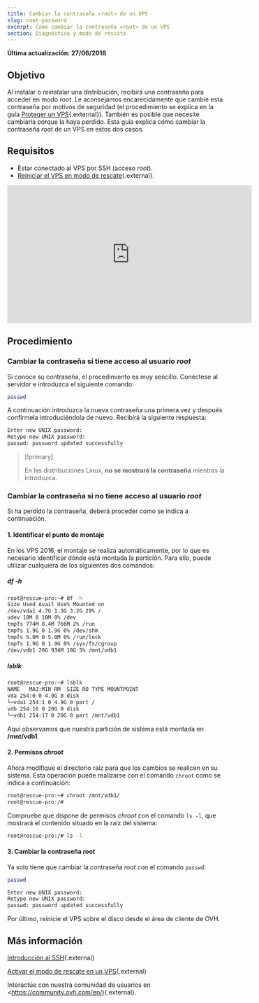 ```yaml
---
title: Cambiar la contraseña «root» de un VPS
slug: root-password
excerpt: Cómo cambiar la contraseña «root» de un VPS
section: Diagnóstico y modo de rescate
---
```


**Última actualización: 27/06/2018**

## Objetivo

Al instalar o reinstalar una distribución, recibirá una contraseña para acceder en modo *root*. Le aconsejamos encarecidamente que cambie esta contraseña por motivos de seguridad (el procedimiento se explica en la guía [Proteger un VPS](../consejos-proteccion-vps){.external}). También es posible que necesite cambiarla porque la haya perdido. Esta guía explica cómo cambiar la contraseña *root* de un VPS en estos dos casos.

## Requisitos

- Estar conectado al VPS por SSH (acceso *root*).
- [Reiniciar el VPS en modo de rescate](../rescue/){.external}.

<iframe width="560" height="315" src="https://www.youtube.com/embed/ua1qoTMq35g?rel=0" frameborder="0" allow="autoplay; encrypted-media" allowfullscreen></iframe>

## Procedimiento

### Cambiar la contraseña si tiene acceso al usuario *root*

Si conoce su contraseña, el procedimiento es muy sencillo. Conéctese al servidor e introduzca el siguiente comando:

```sh
passwd
```

A continuación introduzca la nueva contraseña una primera vez y después confírmela introduciéndola de nuevo. Recibirá la siguiente respuesta:

```sh
Enter new UNIX password:
Retype new UNIX password:
passwd: password updated successfully
```

> [!primary]
>
> En las distribuciones Linux, **no se mostrará la contraseña** mientras la introduzca.
> 

### Cambiar la contraseña si no tiene acceso al usuario *root*

Si ha perdido la contraseña, deberá proceder como se indica a continuación.

#### 1. Identificar el punto de montaje

En los VPS 2016, el montaje se realiza automáticamente, por lo que es necesario identificar dónde está montada la partición. Para ello, puede utilizar cualquiera de los siguientes dos comandos:

##### df -h

```sh
root@rescue-pro:~# df -h
Size Used Avail Use% Mounted on
/dev/vda1 4.7G 1.3G 3.2G 29% /
udev 10M 0 10M 0% /dev
tmpfs 774M 8.4M 766M 2% /run
tmpfs 1.9G 0 1.9G 0% /dev/shm
tmpfs 5.0M 0 5.0M 0% /run/lock
tmpfs 1.9G 0 1.9G 0% /sys/fs/cgroup
/dev/vdb1 20G 934M 18G 5% /mnt/vdb1
```

##### lsblk

```sh
root@rescue-pro:~# lsblk
NAME   MAJ:MIN RM  SIZE RO TYPE MOUNTPOINT
vda 254:0 0 4.9G 0 disk
└─vda1 254:1 0 4.9G 0 part /
vdb 254:16 0 20G 0 disk
└─vdb1 254:17 0 20G 0 part /mnt/vdb1
```

Aquí observamos que nuestra partición de sistema está montada en **/mnt/vdb1**.


#### 2. Permisos *chroot*

Ahora modifique el directorio raíz para que los cambios se realicen en su sistema. Esta operación puede realizarse con el comando `chroot` como se indica a continuación:

```sh
root@rescue-pro:~# chroot /mnt/vdb1/
root@rescue-pro:/#
```

Compruebe que dispone de permisos *chroot* con el comando `ls -l`, que mostrará el contenido situado en la raíz del sistema:

```sh
root@rescue-pro:/# ls -l
```

#### 3. Cambiar la contraseña *root*

Ya solo tiene que cambiar la contraseña *root* con el comando `passwd`:

```sh
passwd
```
```sh
Enter new UNIX password:
Retype new UNIX password:
passwd: password updated successfully
```

Por último, reinicie el VPS sobre el disco desde el área de cliente de OVH.

## Más información

[Introducción al SSH](../dedicated/ssh-introduction/){.external}

[Activar el modo de rescate en un VPS](../rescue/){.external}

Interactúe con nuestra comunidad de usuarios en <https://community.ovh.com/en/){.external}.
